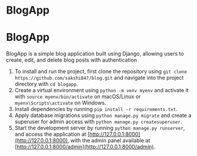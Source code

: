# BlogApp

# BlogApp

BlogApp is a simple blog application built using Django, allowing users to create, edit, and delete blog posts with authentication 

1. To install and run the project, first clone the repository using `git clone https://github.com/sakshi847/blog.git` and navigate into the project directory with `cd blogapp`. 
2. Create a virtual environment using `python -m venv myenv` and activate it with 
`source myenv/bin/activate` on macOS/Linux or 
`myenv\Scripts\activate` on Windows. 
3. Install dependencies by running `pip install -r requirements.txt`.
4. Apply database migrations using `python manage.py migrate` and create a superuser for admin access with `python manage.py createsuperuser`.
5. Start the development server by running `python manage.py runserver`, and access the application at [http://127.0.0.1:8000](http://127.0.0.1:8000), with the admin panel available at [http://127.0.0.1:8000/admin](http://127.0.0.1:8000/admin).  

 
